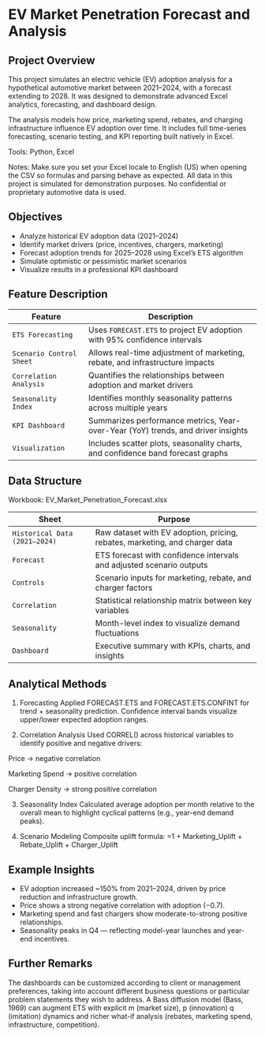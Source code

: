 # EV Market Penetration Forecast and Analysis

## Project Overview

This project simulates an electric vehicle (EV) adoption analysis for a hypothetical automotive market between 2021–2024, with a forecast extending to 2028.
It was designed to demonstrate advanced Excel analytics, forecasting, and dashboard design.

The analysis models how price, marketing spend, rebates, and charging infrastructure influence EV adoption over time.
It includes full time-series forecasting, scenario testing, and KPI reporting built natively in Excel.

Tools: Python, Excel

Notes: Make sure you set your Excel locale to English (US) when opening the CSV so formulas and parsing behave as expected. All data in this project is simulated for demonstration purposes. No confidential or proprietary automotive data is used.

## Objectives

- Analyze historical EV adoption data (2021–2024)
- Identify market drivers (price, incentives, chargers, marketing)
- Forecast adoption trends for 2025–2028 using Excel’s ETS algorithm
- Simulate optimistic or pessimistic market scenarios
- Visualize results in a professional KPI dashboard

## Feature Description

| Feature                    | Description                                                                     |
| -------------------------- | ------------------------------------------------------------------------------- |
| `ETS Forecasting`       | Uses `FORECAST.ETS` to project EV adoption with 95% confidence intervals        |
| `Scenario Control Sheet` | Allows real-time adjustment of marketing, rebate, and infrastructure impacts    |
| `Correlation Analysis`  | Quantifies the relationships between adoption and market drivers                |
| `Seasonality Index`     | Identifies monthly seasonality patterns across multiple years                   |
| `KPI Dashboard`          | Summarizes performance metrics, Year-over-Year (YoY) trends, and driver insights                 |
| `Visualization`          | Includes scatter plots, seasonality charts, and confidence band forecast graphs |


## Data Structure

Workbook: EV_Market_Penetration_Forecast.xlsx

| Sheet                         | Purpose                                                                     |
| ----------------------------- | --------------------------------------------------------------------------- |
| `Historical Data (2021–2024)` | Raw dataset with EV adoption, pricing, rebates, marketing, and charger data |
| `Forecast`                    | ETS forecast with confidence intervals and adjusted scenario outputs        |
| `Controls`                    | Scenario inputs for marketing, rebate, and charger factors                  |
| `Correlation`                 | Statistical relationship matrix between key variables                       |
| `Seasonality`                 | Month-level index to visualize demand fluctuations                          |
| `Dashboard`                   | Executive summary with KPIs, charts, and insights                           |

## Analytical Methods

1. Forecasting
Applied FORECAST.ETS and FORECAST.ETS.CONFINT for trend + seasonality prediction.
Confidence interval bands visualize upper/lower expected adoption ranges.

2. Correlation Analysis
Used CORREL() across historical variables to identify positive and negative drivers:

Price → negative correlation

Marketing Spend → positive correlation

Charger Density → strong positive correlation

3. Seasonality Index
Calculated average adoption per month relative to the overall mean to highlight cyclical patterns (e.g., year-end demand peaks).

4. Scenario Modeling
Composite uplift formula:
=1 + Marketing_Uplift + Rebate_Uplift + Charger_Uplift

## Example Insights

- EV adoption increased ~150% from 2021–2024, driven by price reduction and infrastructure growth.
- Price shows a strong negative correlation with adoption (−0.7).
- Marketing spend and fast chargers show moderate-to-strong positive relationships.
- Seasonality peaks in Q4 — reflecting model-year launches and year-end incentives.

## Further Remarks

The dashboards can be customized according to client or management preferences, taking into account different business questions or particular problem statements they wish to address. A Bass diffusion model (Bass, 1969) can augment ETS with explicit m (market size), p (innovation) q (imitation) dynamics and richer what-if analysis (rebates, marketing spend, infrastructure, competition).
